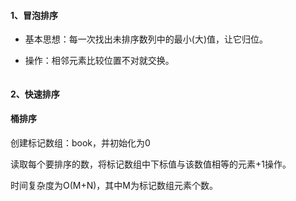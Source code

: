 #### 1、冒泡排序

- 基本思想：每一次找出未排序数列中的最小(大)值，让它归位。

- 操作：相邻元素比较位置不对就交换。

```java

```







#### 2、快速排序







#### 桶排序

创建标记数组：book，并初始化为0

读取每个要排序的数，将标记数组中下标值与该数值相等的元素+1操作。

时间复杂度为O(M+N)，其中M为标记数组元素个数。
